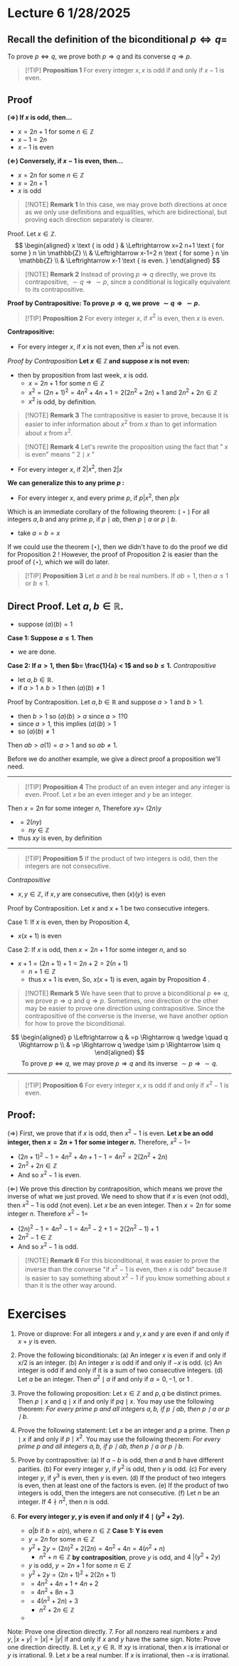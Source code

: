 # Lecture 6  1/28/2025

## Recall the definition of the biconditional $p \Leftrightarrow q=$
To prove $p \Leftrightarrow q$, we prove both $p \Rightarrow q$ and its converse $q \Rightarrow p$.

> [!TIP] **Proposition 1**
> For every integer $x, x$ is odd if and only if $x-1$ is even.

## Proof
**$(\Rightarrow)$ If $x$ is odd, then...**
- $x = 2n+1$ for some $n \in \mathbb{Z}$
- $x-1 = 2n$
- $x-1$ is even

**$(\Leftarrow)$ Conversely, if $x-1$ is even, then...**
- $x = 2n$ for some $n \in \mathbb{Z}$
- $x = 2n + 1$
- $x$ is odd

> [!NOTE] **Remark 1**
>  In this case, we may prove both directions at once as we only use definitions and equalities, which are bidirectional, but proving each direction separately is clearer.

Proof. Let $x \in \mathbb{Z}$.
$$
\begin{aligned}
x \text { is odd } & \Leftrightarrow x=2 n+1 \text { for some } n \in \mathbb{Z} \\
& \Leftrightarrow x-1=2 n \text { for some } n \in \mathbb{Z} \\
& \Leftrightarrow x-1 \text { is even. }
\end{aligned}
$$

> [!NOTE] **Remark 2**
> Instead of proving $p \Rightarrow q$ directly, we prove its contrapositive, $\sim q \Rightarrow \sim p$, since a conditional is logically equivalent to its contrapositive.

**Proof by Contrapositive: To prove $p \Rightarrow q$, we prove $\sim q \Rightarrow \sim p$.**

> [!TIP] **Proposition 2**
> For every integer $x$, if $x^{2}$ is even, then $x$ is even.

**Contrapositive:** 
- For every integer $x$, if $x$ is not even, then $x^2$ is not even.

*Proof by Contraposition*
**Let $x \in \mathbb{Z}$ and suppose $x$ is not even:**
- then by proposition from last week, $x$ is odd.
	- $x = 2n+1$ for some $n \in \mathbb{Z}$
	- $x^2 = (2n+1)^2 = 4n^2+4n+1 = 2(2n^2+2n) + 1$ and $2n^2+2n \in \mathbb{Z}$
	- $x^2$ is odd, by definition.


> [!NOTE] **Remark 3**
> The contrapositive is easier to prove, because it is easier to infer information about $x^{2}$ from $x$ than to get information about $x$ from $x^{2}$.

> [!NOTE] **Remark 4**
> Let's rewrite the proposition using the fact that " $x$ is even" means " $2 \mid x$ "
- For every integer $x$, if $2|x^2$, then $2|x$

**We can generalize this to any prime $p$ :**
- For every integer $x$, and every prime $p$, if $p|x^2$, then $p|x$

Which is an immediate corollary of the following theorem:
( $\star$ ) For all integers $a, b$ and any prime $p$, if $p \mid a b$, then $p \mid a$ or $p \mid b$.
- take $a = b = x$

If we could use the theorem $(\star)$, then we didn't have to do the proof we did for Proposition 2 ! However, the proof of Proposition 2 is easier than the proof of $(\star)$, which we will do later.


> [!TIP] **Proposition 3**
> Let $a$ and $b$ be real numbers. If $a b=1$, then $a \leq 1$ or $b \leq 1$.

## Direct Proof. Let $a, b \in \mathbb{R}$.
- suppose $(a)(b) = 1$

**Case 1: Suppose $a \leq 1$. Then**
- we are done.

**Case 2: If $a>1$, then $b= \frac{1}{a} < 1$ and so $b \leq 1$.**
*Contrapositive*
- let $a, b \in \mathbb{R}$.
- if $a > 1 \land b > 1$ then $(a)(b) \neq 1$ 

Proof by Contraposition. Let $a, b \in \mathbb{R}$ and suppose $a>1$ and $b>1$.
- then $b > 1$ so $(a)(b) > a$ since $a > 1 ? 0$
- since $a > 1$, this implies $(a)(b)>1$
- so $(a)(b) \neq 1$

Then $ab > a(1) = a>1$ and so $a b \neq 1$.

Before we do another example, we give a direct proof a proposition we'll need.

---
> [!TIP] **Proposition 4**
> The product of an even integer and any integer is even. Proof. Let $x$ be an even integer and $y$ be an integer.
> 

Then $x=2 n$ for some integer $n$,
Therefore $xy=$ $(2n)y$
- $= 2(ny)$
	- $ny \in \mathbb{Z}$
- thus $xy$ is even, by definition
---
> [!TIP] **Proposition 5**
> If the product of two integers is odd, then the integers are not consecutive.

*Contrapositive*
- $x, y \in \mathbb{Z}$, if $x,y$ are consecutive, then $(x)(y)$ is even


Proof by Contraposition. Let $x$ and $x+1$ be two consecutive integers.

Case 1: If $x$ is even, then by Proposition 4, 
- $x(x+1)$ is even

Case 2: If $x$ is odd, then $x=2 n+1$ for some integer $n$, and so 
- $x+1= (2n+1)+1 = 2n+2 = 2(n+1)$
	- $n+1 \in \mathbb{Z}$
	- thus $x+1$ is even,
So, $x(x+1)$ is even, again by Proposition 4 .



> [!NOTE] **Remark 5**
> We have seen that to prove a biconditional $p \Leftrightarrow q$, we prove $p \Rightarrow q$ and $q \Rightarrow p$. Sometimes, one direction or the other may be easier to prove one direction using contrapositive. Since the contrapositive of the converse is the inverse, we have another option for how to prove the biconditional.

$$
\begin{aligned}
p \Leftrightarrow q & =p \Rightarrow q \wedge \quad q \Rightarrow p \\
& =p \Rightarrow q \wedge \sim p \Rightarrow \sim q
\end{aligned}
$$
$$
\text { To prove } p \Leftrightarrow q \text {, we may prove } p \Rightarrow q \text { and its inverse } \sim p \Rightarrow \sim q \text {. }
$$

---
> [!TIP] **Proposition 6**
> For every integer $x, x$ is odd if and only if $x^{2}-1$ is even.

## Proof:
$(\Rightarrow)$ First, we prove that if $x$ is odd, then $x^{2}-1$ is even.
**Let $x$ be an odd integer, then $x=2 n+1$ for some integer $n$.**
Therefore, $x^{2}-1=$
- $(2n+1)^2 - 1 = 4n^2+4n+1-1=4n^2=2(2n^2+2n)$
- $2n^2+2n \in \mathbb{Z}$
- And so $x^{2}-1$ is even.

$(\Leftarrow)$ We prove this direction by contraposition, which means we prove the inverse of what we just proved. We need to show that if $x$ is even (not odd), then $x^{2}-1$ is odd (not even).
Let $x$ be an even integer. Then $x=2 n$ for some integer $n$.
Therefore $x^{2}-1=$
- $(2n)^2-1 = 4n^2-1 = 4n^2-2+1 = 2(2n^2-1)+1$
- $2n^2-1 \in \mathbb{Z}$
- And so $x^{2}-1$ is odd.

> [!NOTE] **Remark 6**
> For this biconditional, it was easier to prove the inverse than the converse "if $x^{2}-1$ is even, then $x$ is odd" because it is easier to say something about $x^{2}-1$ if you know something about $x$ than it is the other way around.

# Exercises

1. Prove or disprove:
	For all integers $x$ and $y, x$ and $y$ are even if and only if $x+y$ is even.

2. Prove the following biconditionals:
	(a) An integer $x$ is even if and only if $x / 2$ is an integer.
	(b) An integer $x$ is odd if and only if $-x$ is odd.
	(c) An integer is odd if and only if it is a sum of two consecutive integers.
	(d) Let $a$ be an integer. Then $a^{2} \mid a$ if and only if $a=0,-1$, or 1 .

3. Prove the following proposition:
	Let $x \in \mathbb{Z}$ and $p, q$ be distinct primes. Then $p \mid x$ and $q \mid x$ if and only if $p q \mid x$.
	You may use the following theorem:
	*For every prime $p$ and all integers $a, b$, if $p \mid a b$, then $p \mid a$ or $p \mid b$.*

4. Prove the following statement:
	Let $x$ be an integer and $p$ a prime. Then $p \mid x$ if and only if $p \mid x^{2}$.
	You may use the following theorem:
	*For every prime $p$ and all integers $a, b$, if $p \mid a b$, then $p \mid a$ or $p \mid b$.*
5. Prove by contrapositive:
	(a) If $a-b$ is odd, then $a$ and $b$ have different parities.
	(b) For every integer $y$, if $y^{2}$ is odd, then $y$ is odd.
	(c) For every integer $y$, if $y^{3}$ is even, then $y$ is even.
	(d) If the product of two integers is even, then at least one of the factors is even.
	(e) If the product of two integers is odd, then the integers are not consecutive.
	(f) Let $n$ be an integer. If $4 \nmid n^{2}$, then $n$ is odd.
6. **For every integer $y, y$ is even if and only if $4 \mid\left(y^{2}+2 y\right)$.**
	- $a|b$ if $b = a(n)$, where $n \in \mathbb{Z}$
	**Case 1: Y is even**
	- $y = 2n$ for some $n \in \mathbb{Z}$
	- $y^2+2y = (2n)^2+2(2n)=4n^2+4n=4(n^2+n)$
		- $n^2+n \in \mathbb{Z}$
	**by contraposition**, prove $y$ is odd, and $4 ~|(y^2+2y)$
	- $y$ is odd, $y = 2n+1$ for some $n \in \mathbb{Z}$
	- $y^2+2y = (2n+1)^2+2(2n+1)$
	- $=4n^2 + 4n + 1 + 4n + 2$
	- $= 4n^2 + 8n +3$
	- $=4(n^2+2n) + 3$
		- $n^2+2n \in \mathbb{Z}$
	- 

Note: Prove one direction directly.
7. For all nonzero real numbers $x$ and $y,|x+y|=|x|+|y|$ if and only if $x$ and $y$ have the same sign.
Note: Prove one direction directly.
8. Let $x, y \in \mathbb{R}$. If $x y$ is irrational, then $x$ is irrational or $y$ is irrational.
9. Let $x$ be a real number. If $x$ is irrational, then $-x$ is irrational.


